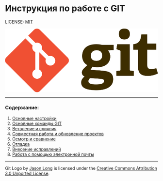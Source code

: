# **Инструкция по работе с GIT**

LICENSE: [MIT](/3.14%20PracticWork/license.md)

![GitLogo](/3.14%20PracticWork/GitLogo.png)

---
### Содержание:
1. [Основные настройки](basicsetting.md)
2. [Основные команды GIT](/3.14%20PracticWork/basiccommands.md)
3. [Ветвление и слияния]()
4. [Совместная работа и обновление проектов](/3.14%20PracticWork/collab_and_updating.md)
5. [Осмотр и сравнение](/3.14%20PracticWork/Inspection.md)
6. [Отладка](/3.14%20PracticWork/debugging.md)
7. [Внесение исправлений](/3.14%20PracticWork/fixing.md)
8. [Работа с помощью электронной почты](/3.14%20PracticWork/email.md)
---

Git Logo by [Jason Long](https://twitter.com/jasonlong) is licensed under the [Creative Commons Attribution 3.0 Unported License](https://creativecommons.org/licenses/by/3.0/).